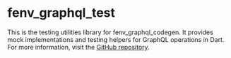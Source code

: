# fenv_graphql_test

This is the testing utilities library for fenv_graphql_codegen. It provides mock
implementations and testing helpers for GraphQL operations in Dart. For more
information, visit the
[GitHub repository](https://github.com/fenv-org/fenv_graphql_codegen).
